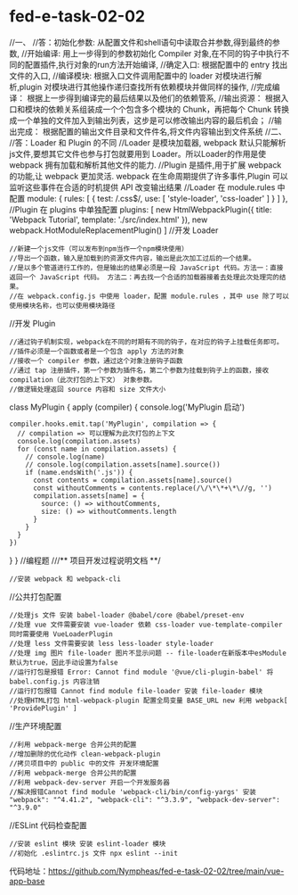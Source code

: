 # fed-e-task-02-02
//一、
//答：初始化参数: 从配置文件和shell语句中读取合并参数,得到最终的参数,
//开始编译: 用上一步得到的参数初始化 Compiler 对象,在不同的钩子中执行不同的配置插件,执行对象的run方法开始编译,
//确定入口: 根据配置中的 entry 找出文件的入口,
//编译模块: 根据入口文件调用配置中的 loader 对模块进行解析,plugin 对模块进行其他操作递归查找所有依赖模块并做同样的操作,
//完成编译： 根据上一步得到编译完的最后结果以及他们的依赖管系,
//输出资源： 根据入口和模块的依赖关系组装成一个个包含多个模块的 Chunk，再把每个 Chunk 转换成一个单独的文件加入到输出列表，这步是可以修改输出内容的最后机会；
//输出完成： 根据配置的输出文件目录和文件件名,将文件内容输出到文件系统
//二、
//答：Loader 和 Plugin 的不同
//Loader 是模块加载器, webpack 默认只能解析js文件,要想其它文件也参与打包就要用到 Loader。所以Loader的作用是使 webpack 拥有加载和解析其他文件的能力.
//Plugin 是插件,用于扩展 webpack 的功能,让 webpack 更加灵活. webpack 在生命周期提供了许多事件,Plugin 可以监听这些事件在合适的时机提供 API 改变输出结果
//Loader 在 module.rules 中配置
module: {
      rules: [
        {
          test: /\.css$/,
          use: [
            'style-loader',
            'css-loader'
          ]
        }
      ]
    },
//Plugin 在 plugins 中单独配置
plugins: [
  new HtmlWebpackPlugin({
	title: 'Webpack Tutorial',
	template: './src/index.html'
  }),
  new webpack.HotModuleReplacementPlugin()
]
//开发 Loader

    //新建一个js文件（可以发布到npm当作一个npm模块使用）
    //导出一个函数，输入是加载到的资源文件内容，输出是此次加工过后的一个结果。
    //是以多个管道进行工作的，但是输出的结果必须是一段 JavaScript 代码。方法一：直接返回一个 JavaScript 代码。 方法二：再去找一个合适的加载器接着去处理此次处理完的结果。
    //在 webpack.config.js 中使用 loader，配置 module.rules ，其中 use 除了可以使用模块名称，也可以使用模块路径

//开发 Plugin

    //通过钩子机制实现，webpack在不同的时期有不同的钩子，在对应的钩子上挂载任务即可。
    //插件必须是一个函数或者是一个包含 apply 方法的对象
    //接收一个 compiler 参数，通过这个对象注册钩子函数
    //通过 tap 注册插件，第一个参数为插件名，第二个参数为挂载到钩子上的函数，接收 compilation（此次打包的上下文） 对象参数。
    //做逻辑处理返回 source 内容和 size 文件大小
class MyPlugin {
  apply (compiler) {
    console.log('MyPlugin 启动')

    compiler.hooks.emit.tap('MyPlugin', compilation => {
      // compilation => 可以理解为此次打包的上下文
	  console.log(compilation.assets)
      for (const name in compilation.assets) {
        // console.log(name)
        // console.log(compilation.assets[name].source())
        if (name.endsWith('.js')) {
          const contents = compilation.assets[name].source()
          const withoutComments = contents.replace(/\/\*\*+\*\//g, '')
          compilation.assets[name] = {
            source: () => withoutComments,
            size: () => withoutComments.length
          }
        }
      }
    })
  }
}
//编程题
///** 项目开发过程说明文档 **/

    //安装 webpack 和 webpack-cli

//公共打包配置

    //处理js 文件 安装 babel-loader @babel/core @babel/preset-env
    //处理 vue 文件需要安装 vue-loader 依赖 css-loader vue-template-compiler 同时需要使用 VueLoaderPlugin
    //处理 less 文件需要安装 less less-loader style-loader
    //处理 img 图片 file-loader 图片不显示问题 -- file-loader在新版本中esModule默认为true，因此手动设置为false
    //运行打包是报错 Error: Cannot find module '@vue/cli-plugin-babel' 将babel.config.js 内容注销
    //运行打包报错 Cannot find module file-loader 安装 file-loader 模块
    //处理HTML打包 html-webpack-plugin 配置全局变量 BASE_URL new 利用 webpack[ 'ProvidePlugin' ]

//生产环境配置

    //利用 webpack-merge 合并公共的配置
    //增加删除的优化动作 clean-webpack-plugin
    //拷贝项目中的 public 中的文件 开发环境配置
    //利用 webpack-merge 合并公共的配置
    //利用 webpack-dev-server 开启一个开发服务器
    //解决报错Cannot find module 'webpack-cli/bin/config-yargs' 安装 "webpack": "^4.41.2", "webpack-cli": "^3.3.9", "webpack-dev-server": "^3.9.0"

//ESLint 代码检查配置

    //安装 eslint 模块 安装 eslint-loader 模块
    //初始化 .eslintrc.js 文件 npx eslint --init
代码地址：https://github.com/Nympheas/fed-e-task-02-02/tree/main/vue-app-base
